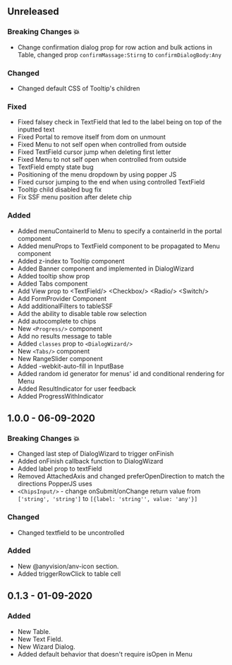 ## Unreleased

### Breaking Changes :boom:

- Change confirmation dialog prop for row action and bulk actions in Table, changed prop `confirmMassage:Stirng` to `confirmDialogBody:Any`

### Changed

- Changed default CSS of Tooltip's children

### Fixed

- Fixed falsey check in TextField that led to the label being on top of the inputted text
- Fixed Portal to remove itself from dom on unmount
- Fixed Menu to not self open when controlled from outside
- Fixed TextField cursor jump when deleting first letter
- Fixed Menu to not self open when controlled from outside
- TextField empty state bug
- Positioning of the menu dropdown by using popper JS
- Fixed cursor jumping to the end when using controlled TextField
- Tooltip child disabled bug fix
- Fix SSF menu position after delete chip

### Added

- Added menuContainerId to Menu to specify a containerId in the portal component
- Added menuProps to TextField component to be propagated to Menu component
- Added z-index to Tooltip component
- Added Banner component and implemented in DialogWizard
- Added tooltip show prop
- Added Tabs component
- Add View prop to \<TextField/> \<Checkbox/> \<Radio/> \<Switch/>
- Add FormProvider Component
- Add additionalFilters to tableSSF
- Add the ability to disable table row selection
- Add autocomplete to chips
- New `<Progress/>` component
- Add no results message to table
- Added `classes` prop to `<DialogWizard/>`
- New `<Tabs/>` component
- New RangeSlider component
- Added -webkit-auto-fill in InputBase
- Added random id generator for menus' id and conditional rendering for Menu
- Added ResultIndicator for user feedback
- Added ProgressWithIndicator

## 1.0.0 - 06-09-2020

### Breaking Changes :boom:

- Changed last step of DialogWizard to trigger onFinish
- Added onFinish callback function to DialogWizard
- Added label prop to textField
- Removed AttachedAxis and changed preferOpenDirection to match the directions PopperJS uses
- `<ChipsInput/>` - change onSubmit/onChange return value from `['string', 'string']` to `[{label: 'string'', value: 'any'}]`

### Changed

- Changed textfield to be uncontrolled

### Added

- New @anyvision/anv-icon section.
- Added triggerRowClick to table cell

## 0.1.3 - 01-09-2020

### Added

- New Table.
- New Text Field.
- New Wizard Dialog.
- Added default behavior that doesn't require isOpen in Menu

<!--
Sections:
### Breaking Changes :boom:
### Added
### Changed
### Deprecated
### Removed
### Fixed
### Security
-->
